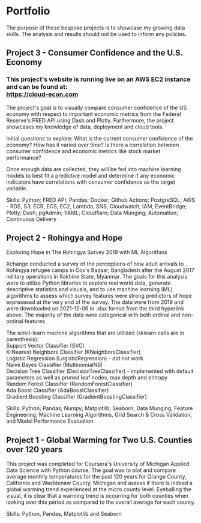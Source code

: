 # Portfolio
The purpose of these bespoke projects is to showcase my growing data skills.  The analysis and results should not be used to inform any policies.

## Project 3 - Consumer Confidence and the U.S. Economy
### This project's website is running live on an AWS EC2 instance and can be found at:<br>https://cloud-econ.com

The project's goal is to visually compare consumer confidence of the US economy with respect to important economic metrics from the Federal Reserve's FRED API using Dash and Plotly. Furthermore, the project showcases my knowledge of data, deployment and cloud tools.

Initial questions to explore:
What is the current consumer confidence of the economy?
How has it varied over time?
Is there a correlation between consumer confidence and economic metrics like stock market performance?

Once enough data are collected, they will be fed into machine learning models to best fit a predictive model and determine if any economic indicators have correlations with consumer confidence as the target variable.

Skills: Python; FRED API; Pandas; Docker; Github Actions; PostgreSQL; AWS - RDS, S3, ECR, ECS, EC2, Lambda, SNS, Cloudwatch, IAM, EventBridge; Plotly; Dash; pgAdmin; YAML; Cloudflare; Data Munging; Automation; Continuous Delivery

## Project 2 - Rohingya and Hope

Exploring Hope in The Rohingya Survey 2019 with ML Algorithms

Xchange conducted a survey of the perceptions of new adult arrivals to Rohingya refugee camps in Cox's Bazaar, Bangladesh after the August 2017 military operations in Rakhine State, Myanmar. The goals for this analysis were to utilize Python libraries to explore real world data, generate descriptive statistics and visuals, and to use machine learning (ML) algorithms to assess which survey features were strong predictors of hope expresesed at the very end of the survey. The data were from 2019 and were downloaded on 2021-12-06 in .xlsx format from the third hyperlink above. The majority of the data were categorical with both ordinal and non-ordinal features.

The scikit-learn machine algorithms that are utilized (sklearn calls are in parenthesis): <br/>Support Vector Classifier (SVC) <br/>K-Nearest Neighbors Classifier (KNeighborsClassifier) <br/>Logistic Regression (LogisticRegression) - did not work <br/>Naive Bayes Classifier (MultinomialNB) <br/>Decision Tree Classifier (DecisionTreeClassifier) - implemented with default parameters as well as pruned leaf nodes, max depth and entropy <br/>Random Forest Classifier (RandomForestClassifier) <br/>Ada Boost Classifier (AdaBoostClassifier) <br/>Gradient Boosting Classifier (GradientBoostingClassifier)

Skills: Python; Pandas; Numpy; Matplotlib; Seaborn; Data Munging; Feature Engineering; Machine Learning Algorithms, Grid Search & Cross Validation, and Model Performance Evaluation.

## Project 1 - Global Warming for Two U.S. Counties over 120 years

This project was completed for Coursera's University of Michigan Applied Data Science with Python course. The goal was to plot and compare average monthly temperatures for the past 120 years for Orange County, California and Washtenaw County, Michigan and assess if there is indeed a global warming trend experienced at the micro county level. Eyeballing the visual, it is clear that a warming trend is occurring for both counties when looking over this period as compared to the overall average for each county.

Skills: Python, Pandas, Matplotlib and Seaborn
